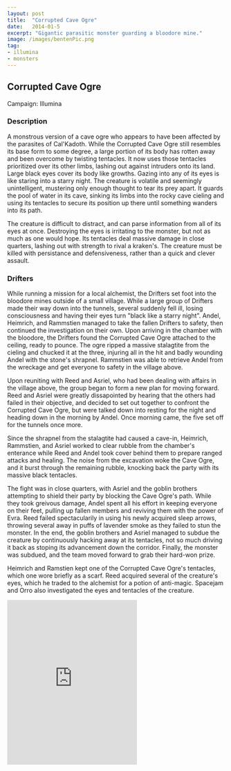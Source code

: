 ```yaml
---
layout: post
title:  "Corrupted Cave Ogre"
date:   2014-01-5
excerpt: "Gigantic parasitic monster guarding a bloodore mine."
image: /images/bentenPic.png
tag:
- illumina
- monsters 
---
```


## Corrupted Cave Ogre
Campaign: Illumina

### Description

A monstrous version of a cave ogre who appears to have been affected by the parasites of Cal'Kadoth. While the Corrupted Cave Ogre still resembles its base form to some degree, a large portion of its body has rotten away and been overcome by twisting tentacles. It now uses those tentacles prioritized over its other limbs, lashing out against intruders onto its land. Large black eyes cover its body like growths. Gazing into any of its eyes is like staring into a starry night. The creature is volatile and seemingly unintelligent, mustering only enough thought to tear its prey apart. It guards the pool of water in its cave, sinking its limbs into the rocky cave cieling and using its tentacles to secure its position up there until something wanders into its path. 

The creature is difficult to distract, and can parse information from all of its eyes at once. Destroying the eyes is irritating to the monster, but not as much as one would hope. Its tentacles deal massive damage in close quarters, lashing out with strength to rival a kraken's. The creature must be killed with persistance and defensiveness, rather than a quick and clever assault.

### Drifters

While running a mission for a local alchemist, the Drifters set foot into the bloodore mines outside of a small village. While a large group of Drifters made their way down into the tunnels, several suddenly fell ill, losing consciousness and having their eyes turn "black like a starry night". Andel, Heimrich, and Rammstien managed to take the fallen Drifters to safety, then continued the investigation on their own. Upon arriving in the chamber with the bloodore, the Drifters found the Corrupted Cave Ogre attached to the ceiling, ready to pounce. The ogre ripped a massive stalagtite from the cieling and chucked it at the three, injuring all in the hit and badly wounding Andel with the stone's shrapnel. Rammstien was able to retrieve Andel from the wreckage and get everyone to safety in the village above.

Upon reuniting with Reed and Asriel, who had been dealing with affairs in the village above, the group began to form a new plan for moving forward. Reed and Asriel were greatly dissapointed by hearing that the others had failed in their objective, and decided to set out together to confront the Corrupted Cave Ogre, but were talked down into resting for the night and heading down in the morning by Andel. Once morning came, the five set off for the tunnels once more.

Since the shrapnel from the stalagtite had caused a cave-in, Heimrich, Rammstien, and Asriel worked to clear rubble from the chamber's enterance while Reed and Andel took cover behind them to prepare ranged attacks and healing. The noise from the excavation woke the Cave Ogre, and it burst through the remaining rubble, knocking back the party with its massive black tentacles. 

The fight was in close quarters, with Asriel and the goblin brothers attempting to shield their party by blocking the Cave Ogre's path. While they took greivous damage, Andel spent all his effort in keeping everyone on their feet, pulling up fallen members and reviving them with the power of Evra. Reed failed spectacularily in using his newly acquired sleep arrows, throwing several away in puffs of lavender smoke as they failed to stun the monster. In the end, the goblin brothers and Asriel managed to subdue the creature by continuously hacking away at its tentacles, not so much driving it back as stoping its advancement down the corridor. Finally, the monster was subdued, and the team moved forward to grab their hard-won prize.

Heimrich and Ramstien kept one of the Corrupted Cave Ogre's tentacles, which one wore briefly as a scarf.
Reed acquired several of the creature's eyes, which he traded to the alchemist for a potion of anti-magic.
Spacejam and Orro also investigated the eyes and tentacles of the creature.

<iframe src="https://open.spotify.com/embed/playlist/6HSr2cXnPWImIh2Bl2thlN" width="300" height="380" frameborder="0" allowtransparency="true" allow="encrypted-media"></iframe>
